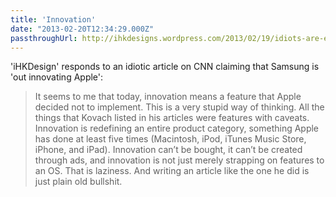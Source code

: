 ```yaml
---
title: 'Innovation'
date: "2013-02-20T12:34:29.000Z"
passthroughUrl: http://ihkdesigns.wordpress.com/2013/02/19/idiots-are-everywhere/
---
```


'iHKDesign' responds to an idiotic article on CNN claiming that Samsung is 'out innovating Apple':

> It seems to me that today, innovation means a feature that Apple decided not to implement. This is a very stupid way of thinking. All the things that Kovach listed in his articles were features with caveats. Innovation is redefining an entire product category, something Apple has done at least five times (Macintosh, iPod, iTunes Music Store, iPhone, and iPad). Innovation can’t be bought, it can’t be created through ads, and innovation is not just merely strapping on features to an OS. That is laziness. And writing an article like the one he did is just plain old bullshit.